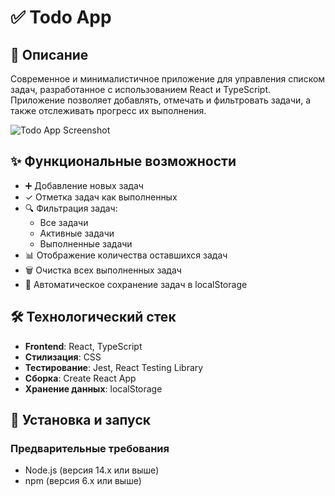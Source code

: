 # ✅ Todo App

## 📝 Описание

Современное и минималистичное приложение для управления списком задач, разработанное с использованием React и TypeScript. Приложение позволяет добавлять, отмечать и фильтровать задачи, а также отслеживать прогресс их выполнения.

![Todo App Screenshot](https://hebbkx1anhila5yf.public.blob.vercel-storage.com/image-vZ3JEIrxIXnX5XEENrfoeaY6Ku3FS4.png)

## ✨ Функциональные возможности

- ➕ Добавление новых задач
- ✓ Отметка задач как выполненных
- 🔍 Фильтрация задач:
  - Все задачи
  - Активные задачи
  - Выполненные задачи
- 📊 Отображение количества оставшихся задач
- 🗑️ Очистка всех выполненных задач
- 💾 Автоматическое сохранение задач в localStorage

## 🛠️ Технологический стек

- **Frontend**: React, TypeScript
- **Стилизация**: CSS
- **Тестирование**: Jest, React Testing Library
- **Сборка**: Create React App
- **Хранение данных**: localStorage

## 🚀 Установка и запуск

### Предварительные требования

- Node.js (версия 14.x или выше)
- npm (версия 6.x или выше)

